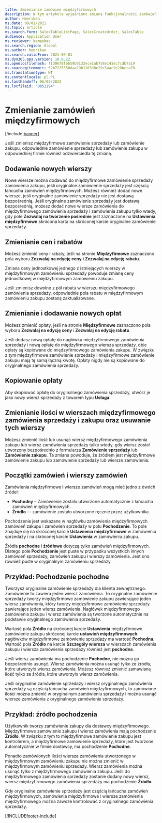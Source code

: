 ```yaml
---
title: Zmienianie zamówień międzyfirmowych
description: W tym artykule wyjaśniono zmianę funkcjonalności zamówień międzyfirmowych
author: Henrikan
ms.date: 09/01/2021
ms.topic: article
ms.search.form: SalesTableListPage, SalesCreateOrder, SalesTable
audience: Application User
ms.reviewer: kamaybac
ms.search.region: Global
ms.author: henrikan
ms.search.validFrom: 2021-09-01
ms.dyn365.ops.version: 10.0.22
ms.openlocfilehash: f139678fbb59b9132ece1ab758e141ec7cdb7a19
ms.sourcegitcommit: 52b7225350daa29b1263d8e29c54ac9e20bcca70
ms.translationtype: HT
ms.contentlocale: pl-PL
ms.lasthandoff: 06/03/2022
ms.locfileid: "8852194"
---
```

# <a name="change-intercompany-orders"></a>Zmienianie zamówień międzyfirmowych

[!include [banner](../../includes/banner.md)]

Jeśli zmienisz międzyfirmowe zamówienie sprzedaży lub zamówienie zakupu, odpowiednie zamówienie sprzedaży lub zamówienie zakupu w odpowiedniej firmie również odzwierciedla tę zmianę.

## <a name="adding-new-lines"></a>Dodawanie nowych wierszy

Nowe wiersze można dodawać do międzyfirmowe zamówienie sprzedaży zamówienia zakupu, jeśli oryginalne zamówienie sprzedaży jest częścią łańcucha zamówień międzyfirmowych. Możesz również dodać nowe wiersze, jeśli oryginalne zamówienie sprzedaży nie jest dostawą bezpośrednią. Jeśli oryginalne zamówienie sprzedaży jest dostawą bezpośrednią, możesz dodać nowe wiersze zamówienia do międzyfirmowego zamówienia sprzedaży i zamówienia zakupu tylko wtedy, gdy pole **Zezwalaj na tworzenie pośrednie** jest zaznaczone na **Ustawienia międzyfirmowe** skrócona karta na skróconej karcie oryginalne zamówienie sprzedaży.

## <a name="changing-prices-and-discounts"></a>Zmienianie cen i rabatów

Możesz zmienić ceny i rabaty, jeśli na stronie **Międzyfirmowe** zaznaczono pola wyboru **Zezwalaj na edycję ceny** i **Zezwalaj na edycję rabatu**.

Zmiana ceny jednostkowej jednego z istniejących wierszy w międzyfirmowym zamówieniu sprzedaży powoduje zmianę ceny jednostkowej w międzyfirmowym zamówieniu zakupu.

Jeśli zmienisz dowolne z pól rabatu w wierszu międzyfirmowego zamówienia sprzedaży, odpowiednie pola rabatu w międzyfirmowym zamówieniu zakupu zostaną zaktualizowane.

## <a name="changing-and-adding-new-charges"></a>Zmienianie i dodawanie nowych opłat

Możesz zmienić opłaty, jeśli na stronie **Międzyfirmowe** zaznaczono pola wyboru **Zezwalaj na edycję ceny** i **Zezwalaj na edycję rabatu**.

Jeśli dodasz nową opłatę do nagłówka międzyfirmowego zamówienia sprzedaży i nową opłatę do międzyfirmowego wiersza sprzedaży, obie opłaty są kopiowane do międzyfirmowego zamówienia zakupu. W związku z tym międzyfirmowe zamówienie sprzedaży i międzyfirmowe zamówienie zakupu mają tę samą łączną kwotę. Opłaty nigdy nie są kopiowane do oryginalnego zamówienia sprzedaży.

## <a name="copying-a-fee"></a>Kopiowanie opłaty

Aby skopiować opłatę do oryginalnego zamówienia sprzedaży, utwórz je jako nowy wiersz sprzedaży z towarem typu **Usługa**.

## <a name="changing-quantities-and-deleting-intercompany-purchases-and-sales-order-lines"></a>Zmienianie ilości w wierszach międzyfirmowego zamówienia sprzedaży i zakupu oraz usuwanie tych wierszy

Możesz zmienić ilość lub usunąć wiersz międzyfirmowego zamówienia zakupu lub wiersz zamówienia sprzedaży tylko wtedy, gdy wiersz został utworzony bezpośrednio z formularza **Zamówienie sprzedaży** lub **Zamówienie zakupu**. Ta zmiana powoduje, że źródłem jest międzyfirmowe zamówienie zakupu lub zamówienie sprzedaży lub wiersze zamówienia.

## <a name="origins-of-orders-and-order-lines"></a>Początki zamówień i wierszy zamówień

Zamówienia międzyfirmowe i wiersze zamówień mogą mieć jedno z dwóch źródeł:

- **Pochodny** – Zamówienie zostało utworzone automatycznie z łańcucha zamówień międzyfirmowych.
- **Źródło**  — zamówienie zostało utworzone ręcznie przez użytkownika.

Pochodzenie jest wskazane w nagłówku zamówienia międzyfirmowych zamówień zakupu i zamówień sprzedaży w polu **Pochodzenie**. To pole znajduje się na skróconej karcie **Ustawienia międzyfirmowe** w zamówieniu sprzedaży i na skróconej karcie **Ustawienia** w zamówieniu zakupu.

Źródła **pochodne** i **źródłowe** dotyczą tylko zamówień międzyfirmowych. Dlatego pole **Pochodzenie** jest puste w przypadku wszystkich innych zamówień sprzedaży, zamówień zakupu i wierszy zamówienia. Jest ono również puste w oryginalnym zamówieniu sprzedaży.

## <a name="example-derived-origin"></a>Przykład: Pochodzenie pochodne

Tworzysz oryginalne zamówienie sprzedaży dla klienta zewnętrznego. Zamówienie to zawiera jeden wiersz zamówienia. To oryginalne zamówienie sprzedaży tworzy międzyfirmowe zamówienie zakupu zawierające jeden wiersz zamówienia, który tworzy międzyfirmowe zamówienie sprzedaży zawierające jeden wiersz zamówienia. Nagłówek międzyfirmowego zamówienia zakupu i wiersz zamówienia są tworzone automatycznie na podstawie oryginalnego zamówienia sprzedaży.

Wartość pola **Źródło** na skróconej karcie **Ustawienia** międzyfirmowe zamówienie zakupu skróconej karcie **ustawień międzyfirmowych** nagłówków międzyfirmowe zamówienie sprzedaży ma wartość **Pochodna**. Wartość pola **Źródło** na karcie **Szczegóły wiersza** w wierszach zamówienia zakupu i wiersza zamówienia sprzedaży również jest **pochodna**.

Jeśli wiersz zamówienia ma pochodzenie **Pochodne**, nie można go bezpośrednio usunąć. Wiersz zamówienia można usunąć tylko ze źródła, które utworzyło wiersz zamówienia. Możesz również zmienić zamawianą ilość tylko ze źródła, które utworzyło wiersz zamówienia.

Jeśli oryginalne zamówienie sprzedaży i wiersz oryginalnego zamówienia sprzedaży są częścią łańcucha zamówień międzyfirmowych, to zamówione ilości można zmienić w oryginalnym zamówieniu sprzedaży i można usunąć wiersze zamówienia z oryginalnego zamówienia sprzedaży.

## <a name="example-source-origin"></a>Przykład: źródło pochodzenia

Użytkownik tworzy zamówienie zakupy dla dostawcy międzyfirmowego. Międzyfirmowe zamówienie zakupu i wiersz zamówienia mają pochodzenie **Źródło**. W związku z tym to międzyfirmowe zamówienie zakupu jest kontrolerem, a międzyfirmowe zamówienie sprzedaży, które jest tworzone automatycznie w firmie dostawcy, ma pochodzenie **Pochodne**.

Ponadto zamówionych ilości wiersza zamówienia utworzonego w międzyfirmowym zamówieniu zakupu nie można zmienić w międzyfirmowym zamówieniu sprzedaży. Wiersz zamówienia można usunąć tylko z międzyfirmowego zamówienia zakupu. Jeśli do międzyfirmowego zamówienia sprzedaży zostanie dodany nowy wiersz, wiersz międzyfirmowego zamówienia sprzedaży ma pochodzenie **Źródło**.

Gdy oryginalne zamówienie sprzedaży jest częścią łańcucha zamówień międzyfirmowych, zamówienia międzyfirmowe i wiersze zamówienia międzyfirmowego można zawsze kontrolować z oryginalnego zamówienia sprzedaży.

[!INCLUDE[footer-include](../../includes/footer-banner.md)]

